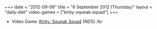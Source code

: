 +++
date = "2012-09-06"
title = "6 September 2012 (Thursday)"
layout = "daily-diet"
video-games = ["kirby-squeak-squad"]
+++

<ul>
<li class="entry Video Game">Video Game: <a href="/video-games/kirby-squeak-squad">Kirby: Squeak Squad</a> {NDS} /b/</li>
</ul>